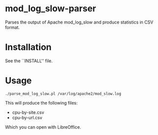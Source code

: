 # mod_log_slow-parser

Parses the output of Apache mod_log_slow and produce statistics in CSV format.

# Installation

See the ``INSTALL'' file.

# Usage

```
./parse_mod_log_slow.pl /var/log/apache2/mod_slow.log
```

This will produce the following files:

- cpu-by-site.csv
- cpu-by-url.csv

Which you can open with LibreOffice.
